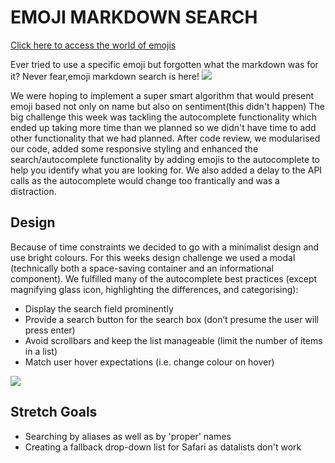 # EMOJI MARKDOWN SEARCH

[Click here to access the world of emojis](https://obscure-shore-44689.herokuapp.com/)

Ever tried to use a specific emoji but forgotten what the markdown was for it? Never fear,emoji markdown search is here!
![](https://i.imgur.com/PHxtUej.png)

We were hoping to implement a super smart algorithm that would present emoji based not only on name but also on sentiment(this didn't happen)
The big challenge this week was tackling the autocomplete functionality which ended up taking more time than we planned so we didn't have time to add other functionality that we had planned. After code review, we modularised our code, added some responsive styling and enhanced the search/autocomplete functionality by adding emojis to the autocomplete to help you identify what you are looking for. We also added a delay to the API calls as the autocomplete would change too frantically and was a distraction.

## Design

Because of time constraints we decided to go with a minimalist design and use bright colours. For this weeks design challenge we used a modal (technically both a space-saving container and an informational component). We fulfilled many of the autocomplete best practices (except magnifying glass icon, highlighting the differences, and categorising):

* Display the search field prominently
* Provide a search button for the search box (don’t presume the user will press enter)
* Avoid scrollbars and keep the list manageable (limit the number of items in a list)
* Match user hover expectations (i.e. change colour on hover)

![](https://i.imgur.com/7AkxlcE.png)

## Stretch Goals

* Searching by aliases as well as by 'proper' names
* Creating a fallback drop-down list for Safari as datalists don't work
